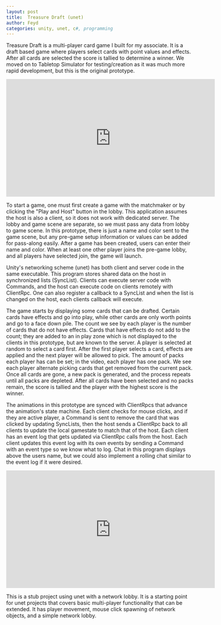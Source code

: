```yaml
---
layout: post
title:  Treasure Draft (unet)
author: Feyd
categories: unity, unet, c#, programming
---
```

Treasure Draft is a multi-player card game I built for my associate.  It is a draft based game where players select cards with point values and effects.  After all cards are selected the score is tallied to determine a winner.  We moved on to Tabletop Simulator for testing/creation as it was much more rapid development, but this is the original prototype.

<div class="videoWrapper">
<iframe width="560" height="315" src="https://www.youtube.com/embed/he7qryfnbgs?rel=0" frameborder="0" allow="autoplay; encrypted-media" allowfullscreen></iframe></div>
<p />

To start a game, one must first create a game with the matchmaker or by clicking the "Play and Host" button in the lobby.  This application assumes the host is also a client, so it does not work with dedicated server.  The lobby and game scene are separate, so we must pass any data from lobby to game scene.  In this prototype, there is just a name and color sent to the game scene, but any pre-game setup information or values can be added for pass-along easily.  After a game has been created, users can enter their name and color.  When at least one other player joins the pre-game lobby, and all players have selected join, the game will launch.

Unity's networking scheme (unet) has both client and server code in the same executable.  This program stores shared data on the host in synchronized lists (SyncList).  Clients can execute server code with Commands, and the host can execute code on clients remotely with ClientRpc.  One can also register a callback to a SyncList and when the list is changed on the host, each clients callback will execute.

The game starts by displaying some cards that can be drafted.  Certain cards have effects and go into play, while other cards are only worth points and go to a face down pile.  The count we see by each player is the number of cards that do not have effects.  Cards that have effects do not add to the count; they are added to an in play zone which is not displayed to the clients in this prototype, but are known to the server.  A player is selected at random to select a card first.  After the first player selects a card, effects are applied and the next player will be allowed to pick.  The amount of packs each player has can be set; in the video, each player has one pack.  We see each player alternate picking cards that get removed from the current pack.  Once all cards are gone, a new pack is generated, and the process repeats until all packs are depleted.  After all cards have been selected and no packs remain, the score is tallied and the player with the highest score is the winner.

The animations in this prototype are synced with ClientRpcs that advance the animation's state machine.  Each client checks for mouse clicks, and if they are active player, a Command is sent to remove the card that was clicked by updating SyncLists, then the host sends a ClientRpc back to all clients to update the local gamestate to match that of the host.  Each client has an event log that gets updated via ClientRpc calls from the host.  Each client updates this event log with its own events by sending a Command with an event type so we know what to log.  Chat in this program displays above the users name, but we could also implement a rolling chat similar to the event log if it were desired.

<div class="videoWrapper">
<iframe width="560" height="315" src="https://www.youtube.com/embed/c77-KKiy7d8?rel=0" frameborder="0" allow="autoplay; encrypted-media" allowfullscreen></iframe></div>
<p />

This is a stub project using unet with a network lobby.  It is a starting point for unet projects that covers basic multi-player functionality that can be extended.  It has player movement, mouse click spawning of network objects, and a simple network lobby.